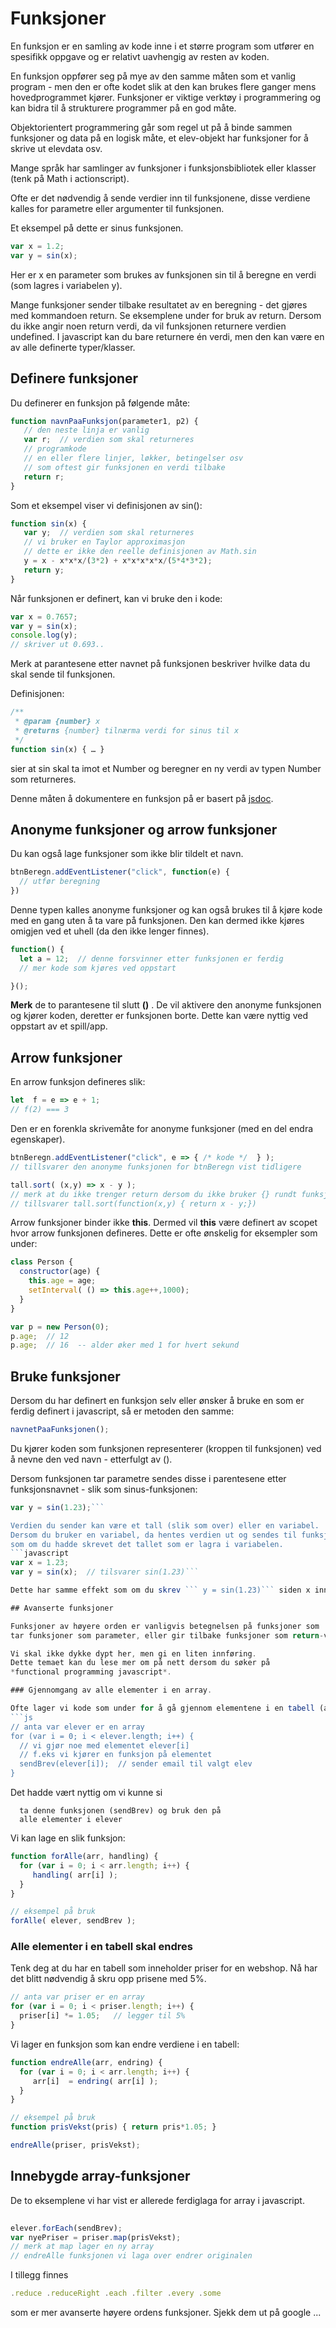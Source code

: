 # Funksjoner

En funksjon er en samling av kode inne i et større program som utfører en spesifikk oppgave og er relativt uavhengig av resten av koden.

En funksjon oppfører seg på mye av den samme måten som et vanlig program - men den er ofte kodet slik at den kan brukes flere ganger mens hovedprogrammet kjører.
Funksjoner er viktige verktøy i programmering og kan bidra til å strukturere programmer på en god måte.

Objektorientert programmering går som regel ut på å binde sammen funksjoner og data på en logisk måte, et elev-objekt har funksjoner for å skrive ut elevdata osv.

Mange språk har samlinger av funksjoner i funksjonsbibliotek eller klasser (tenk på Math i actionscript).

Ofte er det nødvendig å sende verdier inn til funksjonene, disse verdiene kalles for parametre eller argumenter til funksjonen.

Et eksempel på dette er sinus funksjonen.
```javascript
var x = 1.2;
var y = sin(x);
```
Her er x en parameter som brukes av funksjonen sin til å beregne en verdi (som lagres i variabelen y).

Mange funksjoner sender tilbake resultatet av en beregning - det gjøres med kommandoen return.
Se eksemplene under for bruk av return.
Dersom du ikke angir noen return verdi, da vil funksjonen returnere verdien undefined. I javascript kan du bare returnere én verdi, men den kan være en av alle definerte typer/klasser.

## Definere funksjoner

Du definerer en funksjon på følgende måte:
```javascript
function navnPaaFunksjon(parameter1, p2) {
   // den neste linja er vanlig
   var r;  // verdien som skal returneres
   // programkode
   // en eller flere linjer, løkker, betingelser osv
   // som oftest gir funksjonen en verdi tilbake
   return r;
}
```
Som et eksempel viser vi definisjonen av sin():

```javascript
function sin(x) {
   var y;  // verdien som skal returneres
   // vi bruker en Taylor approximasjon
   // dette er ikke den reelle definisjonen av Math.sin
   y = x - x*x*x/(3*2) + x*x*x*x*x/(5*4*3*2);
   return y;
}
```


Når funksjonen er definert, kan vi bruke den i kode:
```javascript
var x = 0.7657;
var y = sin(x);
console.log(y);
// skriver ut 0.693..
```
Merk at parantesene etter navnet på funksjonen beskriver hvilke data du skal sende til funksjonen.

Definisjonen: 
```javascript
/**
 * @param {number} x
 * @returns {number} tilnærma verdi for sinus til x
 */
function sin(x) { … }  
```
sier at sin skal ta imot et Number og beregner en ny verdi
av typen Number som returneres.

Denne måten å dokumentere en funksjon på er basert på [jsdoc](http://usejsdoc.org/about-getting-started.html).


## Anonyme funksjoner og arrow funksjoner

Du kan også lage funksjoner som ikke blir tildelt et navn.
```javascript
btnBeregn.addEventListener("click", function(e) {
  // utfør beregning
})
```
Denne typen kalles anonyme funksjoner og kan også brukes til å kjøre 
kode med en gang uten å ta vare på funksjonen. Den kan dermed ikke kjøres
omigjen ved et uhell (da den ikke lenger finnes).

```javascript
function() {
  let a = 12;  // denne forsvinner etter funksjonen er ferdig 
  // mer kode som kjøres ved oppstart

}();
```
**Merk** de to parantesene til slutt **()** . 
De vil aktivere den anonyme funksjonen og kjører koden, deretter er funksjonen borte.
Dette kan være nyttig ved oppstart av et spill/app.

## Arrow funksjoner

En arrow funksjon defineres slik:

```javascript
let  f = e => e + 1;
// f(2) === 3
```
Den er en forenkla skrivemåte for anonyme funksjoner (med en del endra egenskaper).

```javascript
btnBeregn.addEventListener("click", e => { /* kode */  } );
// tillsvarer den anonyme funksjonen for btnBeregn vist tidligere

tall.sort( (x,y) => x - y );
// merk at du ikke trenger return dersom du ikke bruker {} rundt funksjoneskroppen
// tillsvarer tall.sort(function(x,y) { return x - y;})
```

Arrow funksjoner binder ikke **this**.
Dermed vil **this** være definert av scopet hvor arrow funksjonen defineres.
Dette er ofte ønskelig for eksempler som under:
```javascript
class Person {
  constructor(age) {
    this.age = age;
    setInterval( () => this.age++,1000);
  }
}

var p = new Person(0);
p.age;  // 12
p.age;  // 16  -- alder øker med 1 for hvert sekund
```

## Bruke funksjoner

Dersom du har definert en funksjon selv eller ønsker å bruke en som er ferdig definert i javascript, så er metoden den samme:
```javascript
navnetPaaFunksjonen();
```

Du kjører koden som funksjonen representerer (kroppen til funksjonen) ved å nevne den ved navn - etterfulgt av ().

Dersom funksjonen tar parametre sendes disse i parentesene etter funksjonsnavnet - slik som sinus-funksjonen:

```javascript 
var y = sin(1.23);```

Verdien du sender kan være et tall (slik som over) eller en variabel.
Dersom du bruker en variabel, da hentes verdien ut og sendes til funksjonen -
som om du hadde skrevet det tallet som er lagra i variabelen.
```javascript
var x = 1.23;
var y = sin(x);  // tilsvarer sin(1.23)```

Dette har samme effekt som om du skrev ``` y = sin(1.23)``` siden x inneholder tallet 1.23.

## Avanserte funksjoner

Funksjoner av høyere orden er vanligvis betegnelsen på funksjoner som
tar funksjoner som parameter, eller gir tilbake funksjoner som return-verdi.

Vi skal ikke dykke dypt her, men gi en liten innføring.  
Dette temaet kan du lese mer om på nett dersom du søker på 
*functional programming javascript*.

### Gjennomgang av alle elementer i en array.

Ofte lager vi kode som under for å gå gjennom elementene i en tabell (array).
```js
// anta var elever er en array
for (var i = 0; i < elever.length; i++) {
  // vi gjør noe med elementet elever[i]
  // f.eks vi kjører en funksjon på elementet
  sendBrev(elever[i]);  // sender email til valgt elev
}
```

Det hadde vært nyttig om vi kunne si
```
  ta denne funksjonen (sendBrev) og bruk den på
  alle elementer i elever
```

Vi kan lage en slik funksjon:
```js
function forAlle(arr, handling) {
  for (var i = 0; i < arr.length; i++) {
     handling( arr[i] );
  }
}

// eksempel på bruk
forAlle( elever, sendBrev );
```

### Alle elementer i en tabell skal endres

Tenk deg at du har en tabell som inneholder priser for en webshop.
Nå har det blitt nødvendig å skru opp prisene med 5%.

```js
// anta var priser er en array
for (var i = 0; i < priser.length; i++) {
  priser[i] *= 1.05;   // legger til 5%
}
```

Vi lager en funksjon som kan endre verdiene i en tabell:
```js
function endreAlle(arr, endring) {
  for (var i = 0; i < arr.length; i++) {
     arr[i]  = endring( arr[i] );
  }
}

// eksempel på bruk
function prisVekst(pris) { return pris*1.05; }

endreAlle(priser, prisVekst);
```

## Innebygde array-funksjoner

De to eksemplene vi har vist er allerede ferdiglaga for array i javascript.
```js
  
elever.forEach(sendBrev);
var nyePriser = priser.map(prisVekst);  
// merk at map lager en ny array
// endreAlle funksjonen vi laga over endrer originalen
```

I tillegg finnes 
```js
.reduce .reduceRight .each .filter .every .some
```
som er mer avanserte høyere ordens funksjoner.
Sjekk dem ut på google ... 
